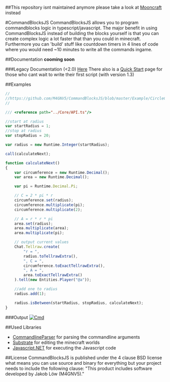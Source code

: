 ##This repository isnt maintained anymore please take a look at [Mooncraft](https://github.com/M4GNV5/MoonCraft) instead

#CommandBlocksJS
CommandBlocksJS allows you to program commandblocks logic in typescript/javascript. The major benefit in using CommandBlocksJS instead of building the blocks yourself is that you can create complex logic a lot faster that than you could in minecraft. Furthermore you can 'build' stuff like countdown timers in 4 lines of code where you would need ~10 minutes to write all the commands ingame.

##Documentation
**cooming soon**

###Legacy Documentation (<2.0)
[Here](https://github.com/M4GV5/CommandBlocksJS/wiki)
There also is a [Quick Start](https://github.com/M4GV5/CommandBlocksJS/wiki/Quick-Start) page for those who cant wait to write their first script (with version 1.3)

##Examples

```javascript
//
//https://github.com/M4GNV5/CommandBlocksJS/blob/master/Example/CircleCalculations.ts
//

/// <reference path="../Core/API.ts"/>

//start at radius
var startRadius = 1;
//stop at radius
var stopRadius = 20;

var radius = new Runtime.Integer(startRadius);

call(calculateNext);

function calculateNext()
{
	var circumference = new Runtime.Decimal();
	var area = new Runtime.Decimal();

	var pi = Runtime.Decimal.Pi;

	// C = 2 * pi * r
	circumference.set(radius);
	circumference.multiplicate(pi);
	circumference.multiplicate(2);

	// A = r * r * pi
	area.set(radius);
	area.multiplicate(area);
	area.multiplicate(pi);

	// output current values
	Chat.Tellraw.create(
		"r = ",
		radius.toTellrawExtra(),
		", C = ",
		circumference.toExactTellrawExtra(),
		", A = ",
		area.toExactTellrawExtra()
	).tell(new Entities.Player("@a"));

	//add one to radius
	radius.add(1);

	radius.isBetween(startRadius, stopRadius, calculateNext);
}
```
###Output
[![Cmd](http://i.imgur.com/lloEG6U.png)]()


##Used Libraries
- [CommandlineParser](https://commandline.codeplex.com/) for parsing the commandline arguments
- [Substrate](https://github.com/jaquadro/Substrate) for editing the minecraft worlds
- [Javascript.NET](http://javascriptdotnet.codeplex.com/) for executing the Javascript code



##License
CommandBlocksJS is published under the 4 clause BSD license what means you can use source and binary for everything but your project needs to include the following clause: "This product includes software developed by Jakob Löw (M4GNV5)."
